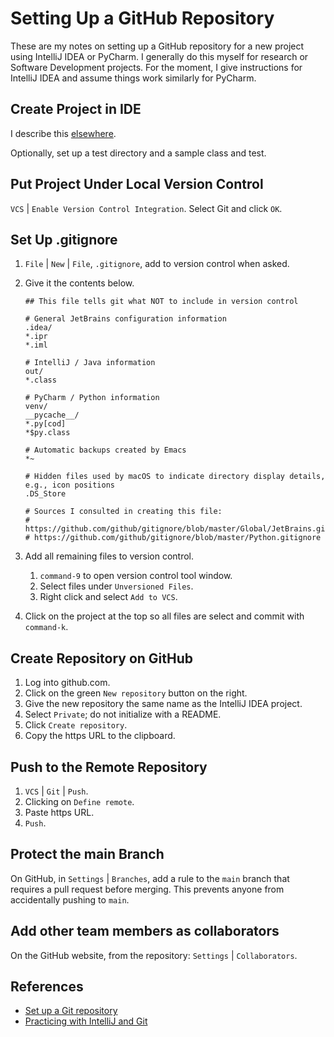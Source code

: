 # Setting Up a GitHub Repository
These are my notes on setting up a GitHub repository for a new project using IntelliJ IDEA or PyCharm. I generally do this myself for research or Software Development projects. For the moment, I give instructions for IntelliJ IDEA and assume things work similarly for PyCharm.
## Create Project in IDE
I describe this [elsewhere](../development_tools/intellij_idea.md).

Optionally, set up a test directory and a sample class and test.

## Put Project Under Local Version Control
`VCS` | `Enable Version Control Integration`. Select Git and click `OK`.
## Set Up .gitignore
1. `File` | `New` | `File`, `.gitignore`, add to version control when asked.
1. Give it the contents below.
   ```
   ## This file tells git what NOT to include in version control

   # General JetBrains configuration information
   .idea/
   *.ipr
   *.iml

   # IntelliJ / Java information
   out/
   *.class

   # PyCharm / Python information
   venv/
   __pycache__/
   *.py[cod]
   *$py.class

   # Automatic backups created by Emacs
   *~

   # Hidden files used by macOS to indicate directory display details, e.g., icon positions
   .DS_Store

   # Sources I consulted in creating this file:
   # https://github.com/github/gitignore/blob/master/Global/JetBrains.gitignore
   # https://github.com/github/gitignore/blob/master/Python.gitignore

   ```
   
1. Add all remaining files to version control.
   1. `command-9` to open version control tool window.
   1. Select files under `Unversioned Files`.
   1. Right click and select `Add to VCS`.
1. Click on the project at the top so all files are select and commit with `command-k`.

## Create Repository on GitHub
1. Log into github.com.
1. Click on the green `New repository` button on the right.
1. Give the new repository the same name as the IntelliJ IDEA project.
1. Select `Private`; do not initialize with a README.
1. Click `Create repository`.
1. Copy the https URL to the clipboard.
## Push to the Remote Repository
1. `VCS` | `Git` | `Push`.
1. Clicking on `Define remote`.
1. Paste https URL.
1. `Push`.
## Protect the main Branch
On GitHub, in `Settings` | `Branches`, add a rule to the `main` branch that requires a pull request before merging. This prevents anyone from accidentally pushing to `main`.
## Add other team members as collaborators
On the GitHub website, from the repository: `Settings` | `Collaborators`.
## References
- [Set up a Git repository](https://www.jetbrains.com/help/idea/set-up-a-git-repository.html)
- [Practicing with IntelliJ and Git](https://gist.github.com/bgun/c7447ab0906517221b6b)
